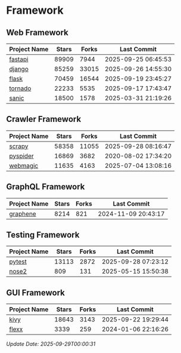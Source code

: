 # Framework

## Web Framework
| Project Name | Stars | Forks | Last Commit |
| ------------ | ----- | ----- | ----------- |
| [fastapi](https://github.com/fastapi/fastapi) | 89909 | 7944 | 2025-09-25 06:45:53 |
| [django](https://github.com/django/django) | 85259 | 33015 | 2025-09-26 14:55:30 |
| [flask](https://github.com/pallets/flask) | 70459 | 16544 | 2025-09-19 23:45:27 |
| [tornado](https://github.com/tornadoweb/tornado) | 22233 | 5535 | 2025-09-17 17:43:47 |
| [sanic](https://github.com/sanic-org/sanic) | 18500 | 1578 | 2025-03-31 21:19:26 |

## Crawler Framework
| Project Name | Stars | Forks | Last Commit |
| ------------ | ----- | ----- | ----------- |
| [scrapy](https://github.com/scrapy/scrapy) | 58358 | 11055 | 2025-09-28 08:16:47 |
| [pyspider](https://github.com/binux/pyspider) | 16869 | 3682 | 2020-08-02 17:34:20 |
| [webmagic](https://github.com/code4craft/webmagic) | 11635 | 4163 | 2025-07-04 13:08:16 |

## GraphQL Framework
| Project Name | Stars | Forks | Last Commit |
| ------------ | ----- | ----- | ----------- |
| [graphene](https://github.com/graphql-python/graphene) | 8214 | 821 | 2024-11-09 20:43:17 |

## Testing Framework
| Project Name | Stars | Forks | Last Commit |
| ------------ | ----- | ----- | ----------- |
| [pytest](https://github.com/pytest-dev/pytest) | 13113 | 2872 | 2025-09-28 07:23:12 |
| [nose2](https://github.com/nose-devs/nose2) | 809 | 131 | 2025-05-15 15:50:38 |

## GUI Framework
| Project Name | Stars | Forks | Last Commit |
| ------------ | ----- | ----- | ----------- |
| [kivy](https://github.com/kivy/kivy) | 18643 | 3143 | 2025-09-22 19:29:44 |
| [flexx](https://github.com/flexxui/flexx) | 3339 | 259 | 2024-01-06 22:16:26 |

*Update Date: 2025-09-29T00:00:31*